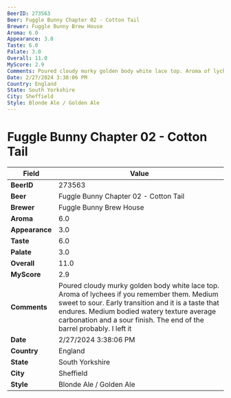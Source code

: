 ```yaml
---
BeerID: 273563
Beer: Fuggle Bunny Chapter 02 - Cotton Tail
Brewer: Fuggle Bunny Brew House
Aroma: 6.0
Appearance: 3.0
Taste: 6.0
Palate: 3.0
Overall: 11.0
MyScore: 2.9
Comments: Poured cloudy murky golden body white lace top. Aroma of lychees if you remember them. Medium sweet to sour. Early transition and it is a taste that endures. Medium bodied watery texture average carbonation and a sour finish. The end of the barrel probably. I left it
Date: 2/27/2024 3:38:06 PM
Country: England
State: South Yorkshire
City: Sheffield
Style: Blonde Ale / Golden Ale
---
```


# Fuggle Bunny Chapter 02 - Cotton Tail

| Field         | Value |
|---------------|-------|
| **BeerID** | 273563 |
| **Beer** | Fuggle Bunny Chapter 02 - Cotton Tail |
| **Brewer** | Fuggle Bunny Brew House |
| **Aroma** | 6.0 |
| **Appearance** | 3.0 |
| **Taste** | 6.0 |
| **Palate** | 3.0 |
| **Overall** | 11.0 |
| **MyScore** | 2.9 |
| **Comments** | Poured cloudy murky golden body white lace top. Aroma of lychees if you remember them. Medium sweet to sour. Early transition and it is a taste that endures. Medium bodied watery texture average carbonation and a sour finish. The end of the barrel probably. I left it  |
| **Date** | 2/27/2024 3:38:06 PM |
| **Country** | England |
| **State** | South Yorkshire |
| **City** | Sheffield |
| **Style** | Blonde Ale / Golden Ale |
